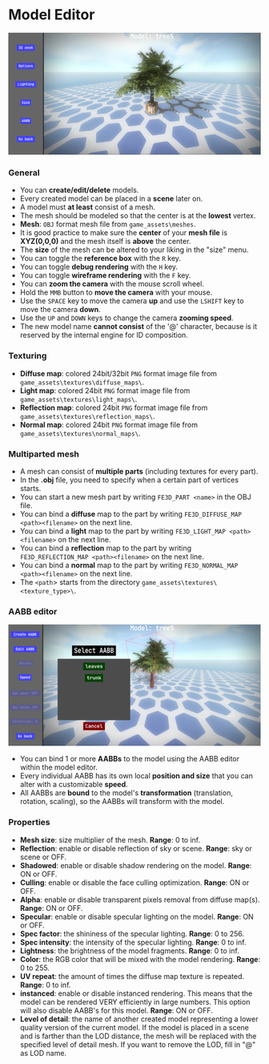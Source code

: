 # Model Editor
![model](../images/model_editor.png)
### General
- You can **create/edit/delete** models.
- Every created model can be placed in a **scene** later on.
- A model must **at least** consist of a mesh.
- The mesh should be modeled so that the center is at the **lowest** vertex.
- **Mesh**: `OBJ` format mesh file from `game_assets\meshes`.
- It is good practice to make sure the **center** of your **mesh file** is **XYZ(0,0,0)** and the mesh itself is **above** the center.
- The **size** of the mesh can be altered to your liking in the "size" menu.
- You can toggle the **reference box** with the `R` key.
- You can toggle **debug rendering** with the `H` key.
- You can toggle **wireframe rendering** with the `F` key.
- You can **zoom the camera** with the mouse scroll wheel.
- Hold the `MMB` button to **move the camera** with your mouse.
- Use the `SPACE` key to move the camera **up** and use the `LSHIFT` key to move the camera **down**.
- Use the `UP` and `DOWN` keys to change the camera **zooming speed**.
- The new model name **cannot consist** of the '@' character, because is it reserved by the internal engine for ID composition.
### Texturing
- **Diffuse map**: colored 24bit/32bit `PNG` format image file from `game_assets\textures\diffuse_maps\`.
- **Light map**: colored 24bit `PNG` format image file from `game_assets\textures\light_maps\`.
- **Reflection map**: colored 24bit `PNG` format image file from `game_assets\textures\reflection_maps\`.
- **Normal map**: colored 24bit `PNG` format image file from `game_assets\textures\normal_maps\`.
### Multiparted mesh
- A mesh can consist of **multiple parts** (including textures for every part).
- In the **.obj** file, you need to specify when a certain part of vertices starts.
- You can start a new mesh part by writing `FE3D_PART <name>` in the OBJ file.
- You can bind a **diffuse** map to the part by writing `FE3D_DIFFUSE_MAP <path><filename>` on the next line.
- You can bind a **light** map to the part by writing `FE3D_LIGHT_MAP <path><filename>` on the next line.
- You can bind a **reflection** map to the part by writing `FE3D_REFLECTION_MAP <path><filename>` on the next line.
- You can bind a **normal** map to the part by writing `FE3D_NORMAL_MAP <path><filename>` on the next line.
- The `<path`> starts from the directory `game_assets\textures\<texture_type>\`.
### AABB editor
![aabb](../images/aabb_editor.png)
- You can bind 1 or more **AABBs** to the model using the AABB editor within the model editor.
- Every individual AABB has its own local **position and size** that you can alter with a customizable **speed**.
- All AABBs are **bound** to the model's **transformation** (translation, rotation, scaling), so the AABBs will transform with the model.
### Properties
- **Mesh size**: size multiplier of the mesh. **Range**: 0 to inf.
- **Reflection**: enable or disable reflection of sky or scene. **Range**: sky or scene or OFF.
- **Shadowed**: enable or disable shadow rendering on the model. **Range**: ON or OFF.
- **Culling**: enable or disable the face culling optimization. **Range**: ON or OFF.
- **Alpha**: enable or disable transparent pixels removal from diffuse map(s). **Range**: ON or OFF.
- **Specular**: enable or disable specular lighting on the model. **Range**: ON or OFF.
- **Spec factor**: the shininess of the specular lighting. **Range**: 0 to 256.
- **Spec intensity**: the intensity of the specular lighting. **Range**: 0 to inf.
- **Lightness**: the brightness of the model fragments. **Range**: 0 to inf.
- **Color**: the RGB color that will be mixed with the model rendering. **Range**: 0 to 255.
- **UV repeat**: the amount of times the diffuse map texture is repeated. **Range**: 0 to inf.
- **instanced**: enable or disable instanced rendering. This means that the model can be rendered VERY efficiently in large numbers. This option will also disable AABB's for this model. **Range**: ON or OFF.
- **Level of detail**: the name of another created model representing a lower quality version of the current model. If the model is placed in a scene and is farther than the LOD distance, the mesh will be replaced with the specified level of detail mesh. If you want to remove the LOD, fill in "@" as LOD name.
